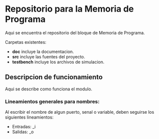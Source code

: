# Repositorio para la Memoria de Programa

Aqui se encuentra el repositorio del bloque de Memoria de Programa.

Carpetas existentes:

* **doc** incluye la documentacion.
* **src** incluye las fuentes del proyecto.
* **testbench** incluye los archivos de simulacion.

## Descripcion de funcionamiento
Aqui se describe como funciona el modulo.

### Lineamientos generales para nombres:
Al escribir el nombre de algun puerto, senal o variable, deben seguirse
los siguientes lineamientos:

* Entradas: <NOMBRE EN MAYUSCULA>_i
* Salidas: <NOMBRE EN MAYUSCULA>_o
